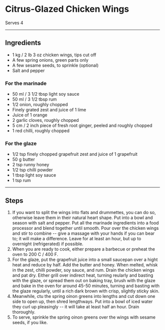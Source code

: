 # Citrus-Glazed Chicken Wings

Serves 4

---

## Ingredients

* 1 kg / 2 lb 3 oz chicken wings, tips cut off
* A few spring onions, green parts only
* A few sesame seeds, to sprinkle (optional)
* Salt and pepper

### For the marinade
* 50 ml / 3 1/2 tbsp light soy sauce
* 50 ml / 3 1/2 tbsp rum
* 1/2 onion, roughly chopped
* Finely grated zest and juice of 1 lime
* Juice of 1 orange
* 2 garlic cloves, roughly chopped
* 5 cm / 2 inch piece of fresh root ginger, peeled and roughly chopped
* 1 red chilli, roughly chopped

### For the glaze
* 1/2 tsp finely chopped grapefruit zest and juice of 1 grapefruit
* 50 g butter
* 2 tsp runny honey
* 1/2 tsp chilli powder
* 1 tbsp light soy sauce
* 1 tsp rum

---

## Steps

1.  If you want to split the wings into flats and drummettes, you can do so, otherwise leave them in their natural heart shape. Put into a bowl and season with salt and pepper. Put all the marinade ingredients into a food processor and blend together until smooth. Pour over the chicken wings and stir to combine -- give a massage with your hands if you can bear to; it will make a difference. Leave for at least an hour, but up to overnight (refrigerated) if possible.
2.  When you are ready to cook, either prepare a barbecue or preheat the oven to 200 C / 400 F.
3.  For the glaze, put the grapefruit juice into a small saucepan over a hight heat and reduce by half. Add the butter and honey. When melted, whisk in the zest, chilli powder, soy sauce, and rum. Drain the chicken wings and pat dry. Either grill over indirect heat, turning reularly and basting with the glaze, or spread them out on baking tray, brush with the glaze and bake in the oven for around 45-50 minutes, turning and basting with the glaze regularly, until a rich dark brown with crisp, slightly sticky skin.
4.  Meanwhile, ctu the spring oinon greens into lengths and cut down one side to open up, then shred lengthways. Put into a bowl of iced water they curl up pleasingly -- it will take at least half an hour. Drain thoroughly.
5.  To serve, sprinkle the spring oinon greens over the wings with sesame seeds, if you like.